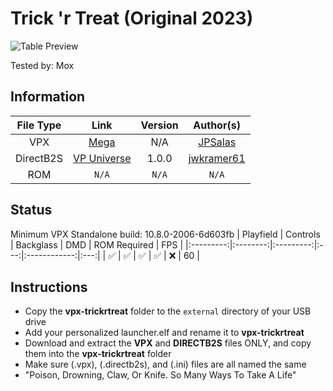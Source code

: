 # Trick 'r Treat (Original 2023)

![Table Preview](https://i.ytimg.com/vi/XdCv7q0uk7E/maxresdefault.jpg)

Tested by: Mox

## Information 
| File Type | Link | Version | Author(s) | 
|:---------:|:----:|:-------:|:---------:|
| VPX | [Mega](https://mega.nz/file/fsxVRaoD#5Oc7N0oRxNhkDOTl-kTlx_ByvdJUkMSjp83SYZLwPcg) | N/A | [JPSalas](https://www.vpforums.org/index.php?showuser=277) |
| DirectB2S | [VP Universe](https://vpuniverse.com/files/file/16456-trick-r-treat-3-screen-b2s/) | 1.0.0 | [jwkramer61](https://vpuniverse.com/profile/46356-jwkramer61/) |
| ROM | `N/A` | `N/A` | `N/A` |

## Status 
Minimum VPX Standalone build: 10.8.0-2006-6d603fb
| Playfield | Controls | Backglass | DMD | ROM Required | FPS | 
|:---------:|:--------:|:---------:|:---:|:------------:|:---:|
| :white_check_mark: | :white_check_mark: | :white_check_mark: | :white_check_mark: | :x: | 60 |

## Instructions 
- Copy the **vpx-trickrtreat** folder to the `external` directory of your USB drive
- Add your personalized launcher.elf and rename it to **vpx-trickrtreat**
- Download and extract the **VPX** and **DIRECTB2S** files ONLY, and copy them into the **vpx-trickrtreat** folder
- Make sure (.vpx), (.directb2s), and (.ini) files are all named the same
- "Poison, Drowning, Claw, Or Knife. So Many Ways To Take A Life"